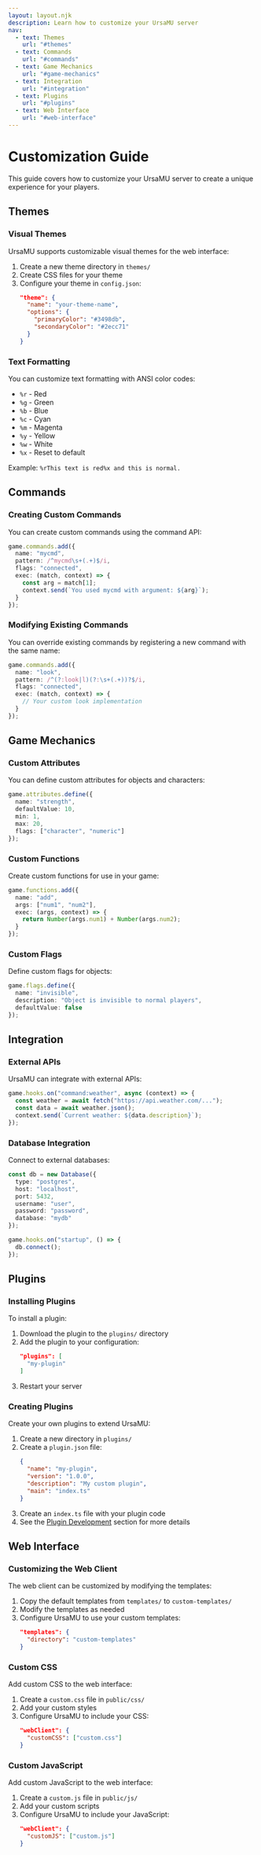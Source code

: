 ```yaml
---
layout: layout.njk
description: Learn how to customize your UrsaMU server
nav:
  - text: Themes
    url: "#themes"
  - text: Commands
    url: "#commands"
  - text: Game Mechanics
    url: "#game-mechanics"
  - text: Integration
    url: "#integration"
  - text: Plugins
    url: "#plugins"
  - text: Web Interface
    url: "#web-interface"
---
```


# Customization Guide

This guide covers how to customize your UrsaMU server to create a unique experience for your players.

## Themes

### Visual Themes

UrsaMU supports customizable visual themes for the web interface:

1. Create a new theme directory in `themes/`
2. Create CSS files for your theme
3. Configure your theme in `config.json`:
   ```json
   "theme": {
     "name": "your-theme-name",
     "options": {
       "primaryColor": "#3498db",
       "secondaryColor": "#2ecc71"
     }
   }
   ```

### Text Formatting

You can customize text formatting with ANSI color codes:

- `%r` - Red
- `%g` - Green
- `%b` - Blue
- `%c` - Cyan
- `%m` - Magenta
- `%y` - Yellow
- `%w` - White
- `%x` - Reset to default

Example: `%rThis text is red%x and this is normal.`

## Commands

### Creating Custom Commands

You can create custom commands using the command API:

```typescript
game.commands.add({
  name: "mycmd",
  pattern: /^mycmd\s+(.+)$/i,
  flags: "connected",
  exec: (match, context) => {
    const arg = match[1];
    context.send(`You used mycmd with argument: ${arg}`);
  }
});
```

### Modifying Existing Commands

You can override existing commands by registering a new command with the same name:

```typescript
game.commands.add({
  name: "look",
  pattern: /^(?:look|l)(?:\s+(.+))?$/i,
  flags: "connected",
  exec: (match, context) => {
    // Your custom look implementation
  }
});
```

## Game Mechanics

### Custom Attributes

You can define custom attributes for objects and characters:

```typescript
game.attributes.define({
  name: "strength",
  defaultValue: 10,
  min: 1,
  max: 20,
  flags: ["character", "numeric"]
});
```

### Custom Functions

Create custom functions for use in your game:

```typescript
game.functions.add({
  name: "add",
  args: ["num1", "num2"],
  exec: (args, context) => {
    return Number(args.num1) + Number(args.num2);
  }
});
```

### Custom Flags

Define custom flags for objects:

```typescript
game.flags.define({
  name: "invisible",
  description: "Object is invisible to normal players",
  defaultValue: false
});
```

## Integration

### External APIs

UrsaMU can integrate with external APIs:

```typescript
game.hooks.on("command:weather", async (context) => {
  const weather = await fetch("https://api.weather.com/...");
  const data = await weather.json();
  context.send(`Current weather: ${data.description}`);
});
```

### Database Integration

Connect to external databases:

```typescript
const db = new Database({
  type: "postgres",
  host: "localhost",
  port: 5432,
  username: "user",
  password: "password",
  database: "mydb"
});

game.hooks.on("startup", () => {
  db.connect();
});
```

## Plugins

### Installing Plugins

To install a plugin:

1. Download the plugin to the `plugins/` directory
2. Add the plugin to your configuration:
   ```json
   "plugins": [
     "my-plugin"
   ]
   ```
3. Restart your server

### Creating Plugins

Create your own plugins to extend UrsaMU:

1. Create a new directory in `plugins/`
2. Create a `plugin.json` file:
   ```json
   {
     "name": "my-plugin",
     "version": "1.0.0",
     "description": "My custom plugin",
     "main": "index.ts"
   }
   ```
3. Create an `index.ts` file with your plugin code
4. See the [Plugin Development](../plugins/index.md) section for more details

## Web Interface

### Customizing the Web Client

The web client can be customized by modifying the templates:

1. Copy the default templates from `templates/` to `custom-templates/`
2. Modify the templates as needed
3. Configure UrsaMU to use your custom templates:
   ```json
   "templates": {
     "directory": "custom-templates"
   }
   ```

### Custom CSS

Add custom CSS to the web interface:

1. Create a `custom.css` file in `public/css/`
2. Add your custom styles
3. Configure UrsaMU to include your CSS:
   ```json
   "webClient": {
     "customCSS": ["custom.css"]
   }
   ```

### Custom JavaScript

Add custom JavaScript to the web interface:

1. Create a `custom.js` file in `public/js/`
2. Add your custom scripts
3. Configure UrsaMU to include your JavaScript:
   ```json
   "webClient": {
     "customJS": ["custom.js"]
   }
   ``` 